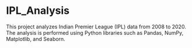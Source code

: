 # IPL_Analysis
This project analyzes Indian Premier League (IPL) data from 2008 to 2020. The analysis is performed using Python libraries such as Pandas, NumPy, Matplotlib, and Seaborn.
